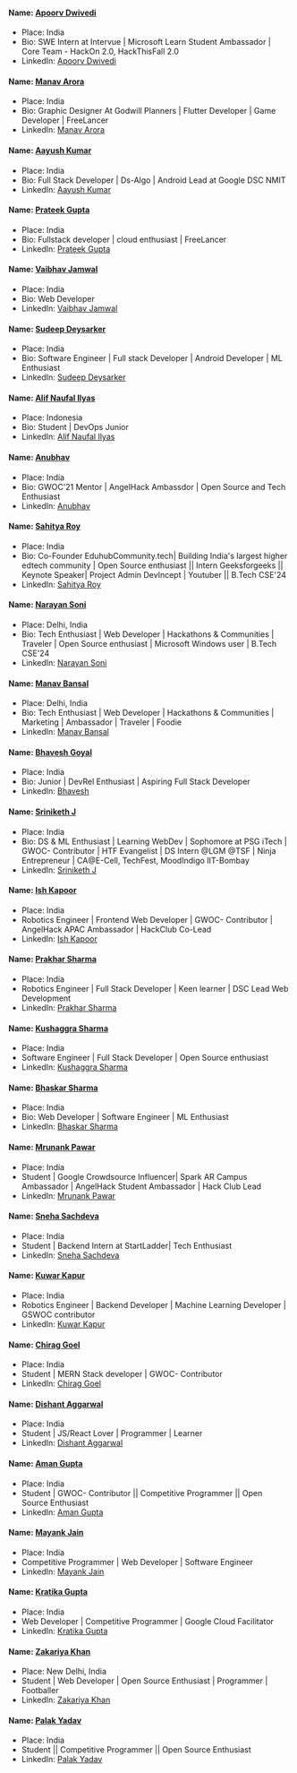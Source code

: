 #### Name: [Apoorv Dwivedi](https://github.com/apoorvdwi)

- Place: India
- Bio: SWE Intern at Intervue | Microsoft Learn Student Ambassador | Core Team - HackOn 2.0, HackThisFall 2.0
- LinkedIn: [Apoorv Dwivedi](https://www.linkedin.com/in/apoorvdwi/)

#### Name: [Manav Arora](https://github.com/ManavArora26)

- Place: India
- Bio: Graphic Designer At Godwill Planners | Flutter Developer | Game Developer | FreeLancer
- LinkedIn: [Manav Arora](https://www.linkedin.com/in/manav-arora-0090b5202/)

#### Name: [Aayush Kumar](https://github.com/Resolution-1)

- Place: India
- Bio: Full Stack Developer | Ds-Algo | Android Lead at Google DSC NMIT
- LinkedIn: [Aayush Kumar](https://www.linkedin.com/in/aayushkum/)

#### Name: [Prateek Gupta](https://github.com/Prateekg2050)

- Place: India
- Bio: Fullstack developer | cloud enthusiast | FreeLancer
- LinkedIn: [Prateek Gupta](https://linkedin.com/in/prateek-gupta-a600b6128)

#### Name: [Vaibhav Jamwal](https://github.com/despicabug)

- Place: India
- Bio: Web Developer
- LinkedIn: [Vaibhav Jamwal](https://www.linkedin.com/in/vaibhav-jamwal-4ba292194/)

#### Name: [Sudeep Deysarker](https://github.com/Lunaticsatoshi)

- Place: India
- Bio: Software Engineer | Full stack Developer | Android Developer | ML Enthusiast
- LinkedIn: [Sudeep Deysarker](https://linkedin.com/in/sudeep-deysarker)

#### Name: [Alif Naufal Ilyas](https://github.com/Lunaticsatoshi)

- Place: Indonesia
- Bio: Student | DevOps Junior
- LinkedIn: [Alif Naufal Ilyas](https://www.linkedin.com/in/alif-naufal-ilyas-b177a1207)

#### Name: [Anubhav](https://github.com/anubhav201241)

- Place: India
- Bio: GWOC'21 Mentor | AngelHack Ambassdor | Open Source and Tech Enthusiast
- LinkedIn: [Anubhav](https://www.linkedin.com/in/anubhavdev/)

#### Name: [Sahitya Roy](https://github.com/SahityaRoy)

- Place: India
- Bio: Co-Founder EduhubCommunity.tech| Building India's largest higher edtech community | Open Source enthusiast || Intern Geeksforgeeks || Keynote Speaker| Project Admin DevIncept | Youtuber || B.Tech CSE'24
- LinkedIn: [Sahitya Roy](https://www.linkedin.com/in/sahitya-roy/)

#### Name: [Narayan Soni](https://github.com/narayan954)

- Place: Delhi, India
- Bio: Tech Enthusiast | Web Developer | Hackathons & Communities | Traveler | Open Source enthusiast | Microsoft Windows user | B.Tech CSE'24
- LinkedIn: [Narayan Soni](https://www.linkedin.com/in/narayan-soni)

#### Name: [Manav Bansal](https://github.com/manavbansalcoder)

- Place: Delhi, India
- Bio: Tech Enthusiast | Web Developer | Hackathons & Communities | Marketing | Ambassador | Traveler | Foodie
- LinkedIn: [Manav Bansal](https://www.linkedin.com/in/manavbansal11031998/)

#### Name: [Bhavesh Goyal](https://github.com/bhaveshgoyal182)

- Place: India
- Bio: Junior | DevRel Enthusiast | Aspiring Full Stack Developer
- LinkedIn: [Bhavesh](https://www.linkedin.com/in/bhaveshgoyal182/)

#### Name: [Sriniketh J](https://github.com/srini047)

- Place: India
- Bio: DS & ML Enthusiast | Learning WebDev | Sophomore at PSG iTech | GWOC- Contributor | HTF Evangelist | DS Intern @LGM @TSF | Ninja Entrepreneur | CA@E-Cell, TechFest, MoodIndigo IIT-Bombay
- LinkedIn: [Sriniketh J](https://www.linkedin.com/in/sriniketh-jayasendil/)

#### Name: [Ish Kapoor](https://github.com/ishkapoor2000)

- Place: India
- Robotics Engineer | Frontend Web Developer | GWOC- Contributor | AngelHack APAC Ambassador | HackClub Co-Lead
- LinkedIn: [Ish Kapoor](https://www.linkedin.com/in/ish-kapoor-2000ish/)

#### Name: [Prakhar Sharma](https://github.com/Prakharsharma2206)

- Place: India
- Robotics Engineer | Full Stack Developer | Keen learner | DSC Lead Web Development 
- LinkedIn: [Prakhar Sharma](https://www.linkedin.com/in/prakhar-sharma-2206/)

#### Name: [Kushaggra Sharma](https://github.com/Kushaggra)

- Place: India
- Software Engineer | Full Stack Developer | Open Source enthusiast 
- LinkedIn: [Kushaggra Sharma](https://www.linkedin.com/in/kushaggra-sharma/)

#### Name: [Bhaskar Sharma](https://github.com/Hoodooloo)

- Place: India
- Bio: Web Developer | Software Engineer | ML Enthusiast
- LinkedIn: [Bhaskar Sharma](https://www.linkedin.com/in/hoodooloo/)

#### Name: [Mrunank Pawar](https://github.com/mrunankpawar)

- Place: India
- Student | Google Crowdsource Influencer| Spark AR Campus Ambassador | AngelHack Student Ambassador | Hack Club Lead
- LinkedIn: [Mrunank Pawar](https://www.linkedin.com/in/mrunankpawar/)

#### Name: [Sneha Sachdeva](https://github.com/Snehaa1203)

- Place: India
- Student | Backend Intern at StartLadder| Tech Enthusiast
- LinkedIn: [Sneha Sachdeva](https://www.linkedin.com/in/sneha-sachdeva-5129501b0/)

#### Name: [Kuwar Kapur](https://github.com/kuwarkapur)

- Place: India
- Robotics Engineer | Backend Developer | Machine Learning Developer | GSWOC contributor 
- LinkedIn: [Kuwar Kapur](https://www.linkedin.com/in/kuwar-kapur-936aa0183/)

#### Name: [Chirag Goel](https://github.com/Chirag-creator17)

- Place: India
- Student | MERN Stack developer | GWOC- Contributor
- LinkedIn: [Chirag Goel](https://www.linkedin.com/in/chirag-goel-b578841b9/)

#### Name: [Dishant Aggarwal](https://github.com/dishantagg24)

- Place: India
- Student | JS/React Lover | Programmer | Learner
- LinkedIn: [Dishant Aggarwal](https://www.linkedin.com/in/dishantagg24/)

#### Name: [Aman Gupta](https://github.com/dishantagg24)

- Place: India
- Student | GWOC- Contributor || Competitive Programmer || Open Source Enthusiast
- LinkedIn: [Aman Gupta](https://www.linkedin.com/in/aman-gupta12207/)

#### Name: [Mayank Jain](https://github.com/Mayankjain301001)

- Place: India
- Competitive Programmer | Web Developer | Software Engineer
- LinkedIn: [Mayank Jain](https://www.linkedin.com/in/mayank-jain-4927a3191/)

#### Name: [Kratika Gupta](https://github.com/kratikagupta2002)

- Place: India
- Web Developer | Competitive Programmer | Google Cloud Facilitator
- LinkedIn: [Kratika Gupta](https://www.linkedin.com/in/kratika-gupta-7495221a5/)

#### Name: [Zakariya Khan](https://github.com/Ardent10)

- Place: New Delhi, India
- Student | Web Developer | Open Source Enthusiast | Programmer | Footballer
- LinkedIn: [Zakariya Khan](https://www.linkedin.com/in/zakariya-khan-590281137/)

#### Name: [Palak Yadav](https://github.com/palakyadav1807)

- Place: India
- Student || Competitive Programmer || Open Source Enthusiast
- LinkedIn: [Palak Yadav](https://www.linkedin.com/in/palak-yadav-5901171a1/)
